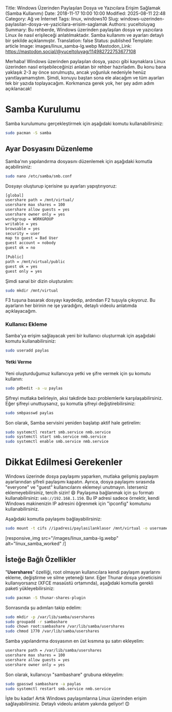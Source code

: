 Title: Windows Üzerinden Paylaşılan Dosya ve Yazıcılara Erişim Sağlamak (Samba Kullanımı)
Date: 2018-11-17 10:00 10:00
Modified: 2025-08-11 22:48
Category: Ağ ve İnternet
Tags: linux, windows10
Slug: windows-uzerinden-paylasilan-dosya-ve-yazicilara-erisim-saglamak
Authors: yuceltoluyag
Summary: Bu rehberde, Windows üzerinden paylaşılan dosya ve yazıcılara Linux ile nasıl erişileceği anlatılmaktadır. Samba kullanımı ve ayarları detaylı bir şekilde açıklanmıştır.
Translation: false
Status: published
Template: article
Image: images/linux_samba-lg.webp
Mastodon_Link: https://mastodon.social/@yuceltoluyag/114982722753677108


Merhaba! Windows üzerinden paylaşılan dosya, yazıcı gibi kaynaklara Linux üzerinden nasıl erişebileceğinizi anlatan bir rehber hazırladım. Bu konu bana yaklaşık 2-3 ay önce sorulmuştu, ancak yoğunluk nedeniyle henüz yanıtlayamamıştım. Şimdi, konuyu baştan sona ele alacağım ve tüm ayarları tek bir yazıda toplayacağım. Korkmanıza gerek yok, her şey adım adım açıklanacak!



# Samba Kurulumu

Samba kurulumunu gerçekleştirmek için aşağıdaki komutu kullanabilirsiniz:

```bash
sudo pacman -S samba
```

## Ayar Dosyasını Düzenleme

Samba'nın yapılandırma dosyasını düzenlemek için aşağıdaki komutla açabilirsiniz:

```bash
sudo nano /etc/samba/smb.conf
```

Dosyayı oluşturup içerisine şu ayarları yapıştırıyoruz:

```bash
[global]
usershare path = /mnt/virtual/
usershare max shares = 100
usershare allow guests = yes
usershare owner only = yes
workgroup = WORKGROUP
writable = yes
browsable = yes
security = user
map to guest = Bad User
guest account = nobody
guest ok = no

[Public]
path = /mnt/virtual/public
guest ok = yes
guest only = yes
```

Şimdi sanal bir dizin oluşturalım:

```bash
sudo mkdir /mnt/virtual
```

F3 tuşuna basarak dosyayı kaydedip, ardından F2 tuşuyla çıkıyoruz. Bu ayarların her birinin ne işe yaradığını, detaylı videolu anlatımda açıklayacağım.

### Kullanıcı Ekleme

Samba'ya erişim sağlayacak yeni bir kullanıcı oluşturmak için aşağıdaki komutu kullanabilirsiniz:

```bash
sudo useradd paylas
```

#### Yetki Verme

Yeni oluşturduğumuz kullanıcıya yetki ve şifre vermek için şu komutu kullanın:

```bash
sudo pdbedit -a -u paylas
```

Şifreyi mutlaka belirleyin, aksi takdirde bazı problemlerle karşılaşabilirsiniz. Eğer şifreyi unuttuysanız, şu komutla şifreyi değiştirebilirsiniz:

```bash
sudo smbpasswd paylas
```

Son olarak, Samba servisini yeniden başlatıp aktif hale getirelim:

```bash
sudo systemctl restart smb.service nmb.service
sudo systemctl start smb.service nmb.service
sudo systemctl enable smb.service nmb.service
```

# Dikkat Edilmesi Gerekenler

Windows üzerinde dosya paylaşımı yaparken, mutlaka gelişmiş paylaşım ayarlarından şifreli paylaşımı kapatın. Ayrıca, dosya paylaşımı sırasında "everyone" ve "guest" kullanıcılarını eklemeyi unutmayın. İsterseniz eklemeyebilirsiniz, tercih sizin! 😄 Paylaşıma bağlanmak için şu formatı kullanabilirsiniz: `smb://192.168.1.150`. Bu IP adresi sadece örnektir, kendi Windows makinenizin IP adresini öğrenmek için "ipconfig" komutunu kullanabilirsiniz.

Aşağıdaki komutla paylaşımı bağlayabilirsiniz:

```bash
sudo mount -t cifs //ipadresi/paylasilanklasor /mnt/virtual -o username=olusturulankullaniciadi,password=olusturulansifre,workgroup=workgroup,iocharset=utf8,uid=olusturulankullaniciadi,gid=root
```


[responsive_img src="/images/linux_samba-lg.webp" alt="linux_samba_worked" /]
## İsteğe Bağlı Özellikler

"**Usershares**" özelliği, root olmayan kullanıcılara kendi paylaşım ayarlarını ekleme, değiştirme ve silme yeteneği tanır. Eğer Thunar dosya yöneticisini kullanıyorsanız (XFCE masaüstü ortamında), aşağıdaki komutla gerekli paketi yükleyebilirsiniz:

```bash
sudo pacman -S thunar-shares-plugin
```

Sonrasında şu adımları takip edelim:

```bash
sudo mkdir -p /var/lib/samba/usershares
sudo groupadd -r sambashare
sudo chown root:sambashare /var/lib/samba/usershares
sudo chmod 1770 /var/lib/samba/usershares
```

Samba yapılandırma dosyasının en üst kısmına şu satırı ekleyelim:

```bash
usershare path = /var/lib/samba/usershares
usershare max shares = 100
usershare allow guests = yes
usershare owner only = yes
```

Son olarak, kullanıcıyı "sambashare" grubuna ekleyelim:

```bash
sudo gpasswd sambashare -a paylas
sudo systemctl restart smb.service nmb.service
```

İşte bu kadar! Artık Windows paylaşımlarına Linux üzerinden erişim sağlayabilirsiniz. Detaylı videolu anlatım yakında geliyor! 😊

